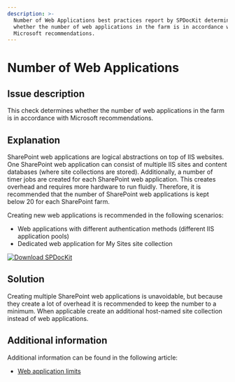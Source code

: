 ```yaml
---
description: >-
  Number of Web Applications best practices report by SPDocKit determines
  whether the number of web applications in the farm is in accordance with
  Microsoft recommendations.
---
```


# Number of Web Applications

## Issue description

This check determines whether the number of web applications in the farm is in accordance with Microsoft recommendations.

## Explanation

SharePoint web applications are logical abstractions on top of IIS websites. One SharePoint web application can consist of multiple IIS sites and content databases (where site collections are stored). Additionally, a number of timer jobs are created for each SharePoint web application. This creates overhead and requires more hardware to run fluidly. Therefore, it is recommended that the number of SharePoint web applications is kept below 20 for each SharePoint farm.

Creating new web applications is recommended in the following scenarios:

* Web applications with different authentication methods (different IIS application pools)
* Dedicated web application for My Sites site collection

[![Download SPDocKit](/img/spdockit-download.png)](http://bit.ly/2US0Zna)

## Solution

Creating multiple SharePoint web applications is unavoidable, but because they create a lot of overhead it is recommended to keep the number to a minimum. When applicable create an additional host-named site collection instead of web applications.

## Additional information

Additional information can be found in the following article:

* [Web application limits](https://learn.microsoft.com/en-us/sharepoint/install/software-boundaries-and-limits#web-application-limits)

